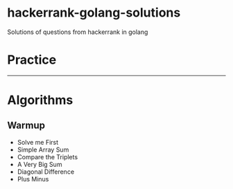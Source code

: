 # hackerrank-golang-solutions
Solutions of questions from hackerrank in golang

# Practice

- - - -

# Algorithms

## Warmup

* Solve me First
* Simple Array Sum
* Compare the Triplets
* A Very Big Sum
* Diagonal Difference
* Plus Minus



